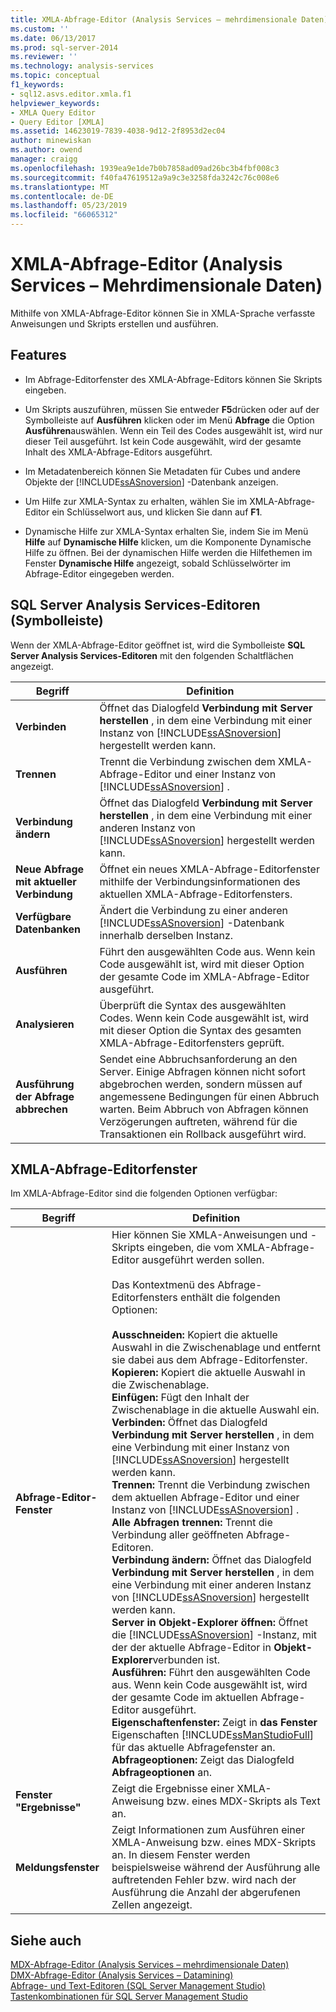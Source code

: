 ```yaml
---
title: XMLA-Abfrage-Editor (Analysis Services – mehrdimensionale Daten) | Microsoft-Dokumentation
ms.custom: ''
ms.date: 06/13/2017
ms.prod: sql-server-2014
ms.reviewer: ''
ms.technology: analysis-services
ms.topic: conceptual
f1_keywords:
- sql12.asvs.editor.xmla.f1
helpviewer_keywords:
- XMLA Query Editor
- Query Editor [XMLA]
ms.assetid: 14623019-7839-4038-9d12-2f8953d2ec04
author: minewiskan
ms.author: owend
manager: craigg
ms.openlocfilehash: 1939ea9e1de7b0b7858ad09ad26bc3b4fbf008c3
ms.sourcegitcommit: f40fa47619512a9a9c3e3258fda3242c76c008e6
ms.translationtype: MT
ms.contentlocale: de-DE
ms.lasthandoff: 05/23/2019
ms.locfileid: "66065312"
---
```

# <a name="xmla-query-editor-analysis-services---multidimensional-data"></a>XMLA-Abfrage-Editor (Analysis Services – Mehrdimensionale Daten)
  Mithilfe von XMLA-Abfrage-Editor können Sie in XMLA-Sprache verfasste Anweisungen und Skripts erstellen und ausführen.  
  
## <a name="features"></a>Features  
  
-   Im Abfrage-Editorfenster des XMLA-Abfrage-Editors können Sie Skripts eingeben.  
  
-   Um Skripts auszuführen, müssen Sie entweder **F5**drücken oder auf der Symbolleiste auf **Ausführen** klicken oder im Menü **Abfrage** die Option **Ausführen**auswählen. Wenn ein Teil des Codes ausgewählt ist, wird nur dieser Teil ausgeführt. Ist kein Code ausgewählt, wird der gesamte Inhalt des XMLA-Abfrage-Editors ausgeführt.  
  
-   Im Metadatenbereich können Sie Metadaten für Cubes und andere Objekte der [!INCLUDE[ssASnoversion](../includes/ssasnoversion-md.md)] -Datenbank anzeigen.  
  
-   Um Hilfe zur XMLA-Syntax zu erhalten, wählen Sie im XMLA-Abfrage-Editor ein Schlüsselwort aus, und klicken Sie dann auf **F1**.  
  
-   Dynamische Hilfe zur XMLA-Syntax erhalten Sie, indem Sie im Menü **Hilfe** auf **Dynamische Hilfe** klicken, um die Komponente Dynamische Hilfe zu öffnen. Bei der dynamischen Hilfe werden die Hilfethemen im Fenster **Dynamische Hilfe** angezeigt, sobald Schlüsselwörter im Abfrage-Editor eingegeben werden.  
  
## <a name="sql-server-analysis-services-editors-toolbar"></a>SQL Server Analysis Services-Editoren (Symbolleiste)  
 Wenn der XMLA-Abfrage-Editor geöffnet ist, wird die Symbolleiste **SQL Server Analysis Services-Editoren** mit den folgenden Schaltflächen angezeigt.  
  
|Begriff|Definition|  
|----------|----------------|  
|**Verbinden**|Öffnet das Dialogfeld **Verbindung mit Server herstellen** , in dem eine Verbindung mit einer Instanz von [!INCLUDE[ssASnoversion](../includes/ssasnoversion-md.md)] hergestellt werden kann.|  
|**Trennen**|Trennt die Verbindung zwischen dem XMLA-Abfrage-Editor und einer Instanz von [!INCLUDE[ssASnoversion](../includes/ssasnoversion-md.md)] .|  
|**Verbindung ändern**|Öffnet das Dialogfeld **Verbindung mit Server herstellen** , in dem eine Verbindung mit einer anderen Instanz von [!INCLUDE[ssASnoversion](../includes/ssasnoversion-md.md)] hergestellt werden kann.|  
|**Neue Abfrage mit aktueller Verbindung**|Öffnet ein neues XMLA-Abfrage-Editorfenster mithilfe der Verbindungsinformationen des aktuellen XMLA-Abfrage-Editorfensters.|  
|**Verfügbare Datenbanken**|Ändert die Verbindung zu einer anderen [!INCLUDE[ssASnoversion](../includes/ssasnoversion-md.md)] -Datenbank innerhalb derselben Instanz.|  
|**Ausführen**|Führt den ausgewählten Code aus. Wenn kein Code ausgewählt ist, wird mit dieser Option der gesamte Code im XMLA-Abfrage-Editor ausgeführt.|  
|**Analysieren**|Überprüft die Syntax des ausgewählten Codes. Wenn kein Code ausgewählt ist, wird mit dieser Option die Syntax des gesamten XMLA-Abfrage-Editorfensters geprüft.|  
|**Ausführung der Abfrage abbrechen**|Sendet eine Abbruchsanforderung an den Server. Einige Abfragen können nicht sofort abgebrochen werden, sondern müssen auf angemessene Bedingungen für einen Abbruch warten. Beim Abbruch von Abfragen können Verzögerungen auftreten, während für die Transaktionen ein Rollback ausgeführt wird.|  
  
## <a name="xmla-query-editor-window"></a>XMLA-Abfrage-Editorfenster  
 Im XMLA-Abfrage-Editor sind die folgenden Optionen verfügbar:  
  
|Begriff|Definition|  
|----------|----------------|  
|**Abfrage-Editor-Fenster**|Hier können Sie XMLA-Anweisungen und -Skripts eingeben, die vom XMLA-Abfrage-Editor ausgeführt werden sollen.<br /><br /> Das Kontextmenü des Abfrage-Editorfensters enthält die folgenden Optionen:<br /><br /> **Ausschneiden:** Kopiert die aktuelle Auswahl in die Zwischenablage und entfernt sie dabei aus dem Abfrage-Editorfenster.<br />**Kopieren:** Kopiert die aktuelle Auswahl in die Zwischenablage.<br />**Einfügen:** Fügt den Inhalt der Zwischenablage in die aktuelle Auswahl ein.<br />**Verbinden:** Öffnet das Dialogfeld **Verbindung mit Server herstellen** , in dem eine Verbindung mit einer Instanz von [!INCLUDE[ssASnoversion](../includes/ssasnoversion-md.md)] hergestellt werden kann.<br />**Trennen:** Trennt die Verbindung zwischen dem aktuellen Abfrage-Editor und einer Instanz von [!INCLUDE[ssASnoversion](../includes/ssasnoversion-md.md)] .<br />**Alle Abfragen trennen:** Trennt die Verbindung aller geöffneten Abfrage-Editoren.<br />**Verbindung ändern:** Öffnet das Dialogfeld **Verbindung mit Server herstellen** , in dem eine Verbindung mit einer anderen Instanz von [!INCLUDE[ssASnoversion](../includes/ssasnoversion-md.md)] hergestellt werden kann.<br />**Server in Objekt-Explorer öffnen:** Öffnet die [!INCLUDE[ssASnoversion](../includes/ssasnoversion-md.md)] -Instanz, mit der der aktuelle Abfrage-Editor in **Objekt-Explorer**verbunden ist.<br />**Ausführen:** Führt den ausgewählten Code aus. Wenn kein Code ausgewählt ist, wird der gesamte Code im aktuellen Abfrage-Editor ausgeführt.<br />**Eigenschaftenfenster:** Zeigt in **das Fenster** Eigenschaften [!INCLUDE[ssManStudioFull](../includes/ssmanstudiofull-md.md)] für das aktuelle Abfragefenster an.<br />**Abfrageoptionen:** Zeigt das Dialogfeld **Abfrageoptionen** an.|  
|**Fenster "Ergebnisse"**|Zeigt die Ergebnisse einer XMLA-Anweisung bzw. eines MDX-Skripts als Text an.|  
|**Meldungsfenster**|Zeigt Informationen zum Ausführen einer XMLA-Anweisung bzw. eines MDX-Skripts an. In diesem Fenster werden beispielsweise während der Ausführung alle auftretenden Fehler bzw. wird nach der Ausführung die Anzahl der abgerufenen Zellen angezeigt.|  
  
## <a name="see-also"></a>Siehe auch  
 [MDX-Abfrage-Editor &#40;Analysis Services – mehrdimensionale Daten&#41;](mdx-query-editor-analysis-services-multidimensional-data.md)   
 [DMX-Abfrage-Editor &#40;Analysis Services – Datamining&#41;](dmx-query-editor-analysis-services-data-mining.md)   
 [Abfrage- und Text-Editoren &#40;SQL Server Management Studio&#41;](../relational-databases/scripting/query-and-text-editors-sql-server-management-studio.md)   
 [Tastenkombinationen für SQL Server Management Studio](../ssms/sql-server-management-studio-keyboard-shortcuts.md)  
  
  
